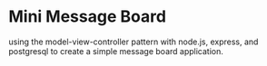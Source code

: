 # Mini Message Board

using the model-view-controller pattern with node.js, express, and postgresql to create a simple message board application.